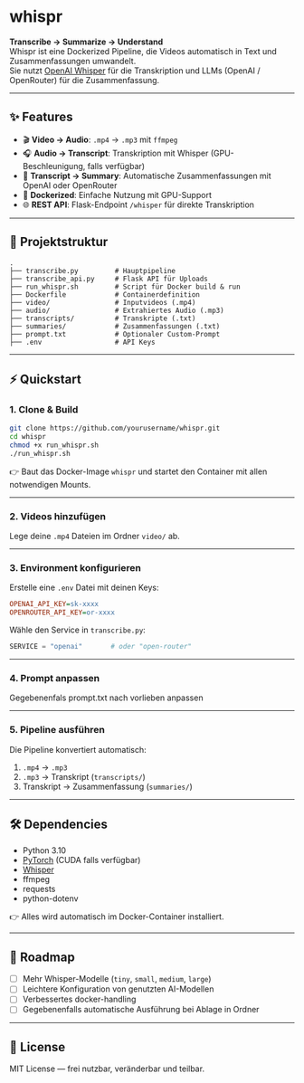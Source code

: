 # whispr

**Transcribe → Summarize → Understand**  
Whispr ist eine Dockerized Pipeline, die Videos automatisch in Text und Zusammenfassungen umwandelt.  
Sie nutzt [OpenAI Whisper](https://github.com/openai/whisper) für die Transkription und LLMs (OpenAI / OpenRouter) für die Zusammenfassung.

---

## ✨ Features

- 🎬 **Video → Audio**: `.mp4` → `.mp3` mit `ffmpeg`
- 🎧 **Audio → Transcript**: Transkription mit Whisper (GPU-Beschleunigung, falls verfügbar)
- 📝 **Transcript → Summary**: Automatische Zusammenfassungen mit OpenAI oder OpenRouter
- 🐳 **Dockerized**: Einfache Nutzung mit GPU-Support
- 🌐 **REST API**: Flask-Endpoint `/whisper` für direkte Transkription

---

## 📂 Projektstruktur

```
.
├── transcribe.py         # Hauptpipeline
├── transcribe_api.py     # Flask API für Uploads
├── run_whispr.sh         # Script für Docker build & run
├── Dockerfile            # Containerdefinition
├── video/                # Inputvideos (.mp4)
├── audio/                # Extrahiertes Audio (.mp3)
├── transcripts/          # Transkripte (.txt)
├── summaries/            # Zusammenfassungen (.txt)
├── prompt.txt            # Optionaler Custom-Prompt
├── .env                  # API Keys
```

---

## ⚡ Quickstart

### 1. Clone & Build
```bash
git clone https://github.com/yourusername/whispr.git
cd whispr
chmod +x run_whispr.sh
./run_whispr.sh
```

👉 Baut das Docker-Image `whispr` und startet den Container mit allen notwendigen Mounts.

---

### 2. Videos hinzufügen
Lege deine `.mp4` Dateien im Ordner `video/` ab.

---

### 3. Environment konfigurieren
Erstelle eine `.env` Datei mit deinen Keys:

```ini
OPENAI_API_KEY=sk-xxxx
OPENROUTER_API_KEY=or-xxxx
```

Wähle den Service in `transcribe.py`:
```python
SERVICE = "openai"       # oder "open-router"
```

---

### 4. Prompt anpassen
Gegebenenfals prompt.txt nach vorlieben anpassen

---

### 5. Pipeline ausführen
Die Pipeline konvertiert automatisch:

1. `.mp4` → `.mp3`
2. `.mp3` → Transkript (`transcripts/`)
3. Transkript → Zusammenfassung (`summaries/`)

---

## 🛠 Dependencies

- Python 3.10
- [PyTorch](https://pytorch.org/) (CUDA falls verfügbar)
- [Whisper](https://github.com/openai/whisper)
- ffmpeg
- requests
- python-dotenv

👉 Alles wird automatisch im Docker-Container installiert.

---

## 📌 Roadmap

- [ ] Mehr Whisper-Modelle (`tiny`, `small`, `medium`, `large`)
- [ ] Leichtere Konfiguration von genutzten AI-Modellen
- [ ] Verbessertes docker-handling
- [ ] Gegebenenfalls automatische Ausführung bei Ablage in Ordner

---

## 📄 License

MIT License — frei nutzbar, veränderbar und teilbar.
